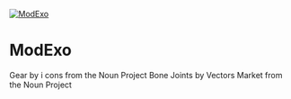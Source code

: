 [![ModExo](https://github.com/biopmr/ModExo/blob/master/_images/_logo/modexo.svg)](https://github.com/biopmr/modexo.github.io/blob/master/_images/_logo/modexo.svg)

# ModExo


Gear by i cons from the Noun Project
Bone Joints by Vectors Market from the Noun Project

